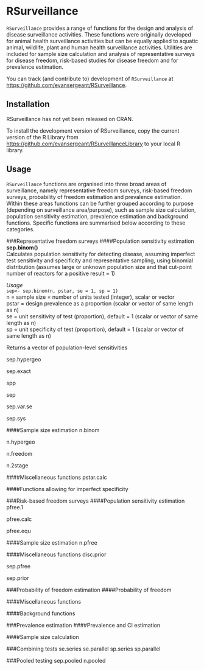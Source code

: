 RSurveillance
=============

`RSurveillance` provides a range of functions for the design and
    analysis of disease surveillance activities. These functions were
    originally developed for animal health surveillance activities but can be
    equally applied to aquatic animal, wildlife, plant and human health
    surveillance activities. Utilities are included for sample size calculation
    and analysis of representative surveys for disease freedom, risk-based
    studies for disease freedom and for prevalence estimation.

You can track (and contribute to) development of `RSurveillance`
at https://github.com/evansergeant/RSurveillance.

Installation
------------

RSurveillance has not yet been released on CRAN.

To install the development version of RSurveillance, copy the current version of the R Library 
from https://github.com/evansergeant/RSurveillanceLibrary to your local R library.

Usage
-----
`RSurveillance` functions are organised into three broad areas of surveillance, namely representative freedom surveys,
risk-based freedom surveys, probability of freedom estimation and prevalence estimation. Within these areas functions can be further grouped according to purpose (depending on surveillance area/purpose), such as sample size calculation, population sensitivity estimation, prevalence estimation and background functions. Specific functions are summarised below according to these categories.

###Representative freedom surveys
####Population sensitivity estimation
**sep.binom()**  
Calculates population sensitivity for detecting disease,
assuming imperfect test sensitivity and specificity and representative sampling,
using binomial distribution (assumes large or unknown population size and that 
cut-point number of reactors for a positive result = 1)  

*Usage*  
`sep<- sep.binom(n, pstar, se = 1, sp = 1)`  
n = sample size = number of units tested (integer), scalar or vector    
pstar = design prevalence as a proportion (scalar or vector of same length as n)  
se = unit sensitivity of test (proportion), default = 1 (scalar or vector of same length as n)  
sp = unit specificity of test (proportion), default = 1 (scalar or vector of same length as n)  

Returns a vector of population-level sensitivities  

sep.hypergeo

sep.exact

spp

sep

sep.var.se

sep.sys

####Sample size estimation
n.binom

n.hypergeo

n.freedom

n.2stage

####Miscellaneous functions
pstar.calc

####Functions allowing for imperfect specificity

###Risk-based freedom surveys 
####Population sensitivity estimation
pfree.1

pfree.calc

pfree.equ

####Sample size estimation
n.pfree

####Miscellaneous functions
disc.prior

sep.pfree

sep.prior

###Probability of freedom estimation
####Probability of freedom

####Miscellaneous functions

####Background functions

###Prevalence estimation
####Prevalence and CI estimation

####Sample size calculation

###Combining tests
se.series
se.parallel
sp.series
sp.parallel

###Pooled testing
sep.pooled
n.pooled
